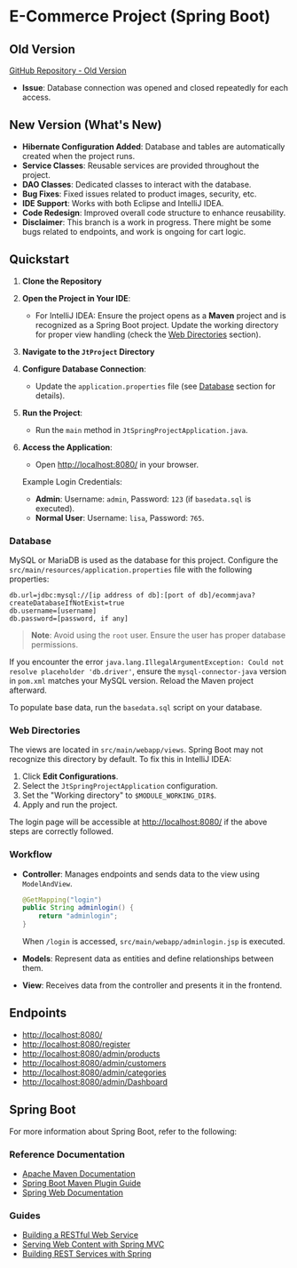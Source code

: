 # E-Commerce Project (Spring Boot)

## Old Version
[GitHub Repository - Old Version](https://github.com/harshalnalkar/E-commerce-project-springBoot/tree/main)
- **Issue**: Database connection was opened and closed repeatedly for each access.

## New Version (What's New)
- **Hibernate Configuration Added**: Database and tables are automatically created when the project runs.
- **Service Classes**: Reusable services are provided throughout the project.
- **DAO Classes**: Dedicated classes to interact with the database.
- **Bug Fixes**: Fixed issues related to product images, security, etc.
- **IDE Support**: Works with both Eclipse and IntelliJ IDEA.
- **Code Redesign**: Improved overall code structure to enhance reusability.
- **Disclaimer**: This branch is a work in progress. There might be some bugs related to endpoints, and work is ongoing for cart logic.

## Quickstart

1. **Clone the Repository**
2. **Open the Project in Your IDE**:
   - For IntelliJ IDEA: Ensure the project opens as a **Maven** project and is recognized as a Spring Boot project. Update the working directory for proper view handling (check the [Web Directories](#web-directories) section).
3. **Navigate to the `JtProject` Directory**
4. **Configure Database Connection**:
   - Update the `application.properties` file (see [Database](#database) section for details).
5. **Run the Project**:
   - Run the `main` method in `JtSpringProjectApplication.java`.
6. **Access the Application**:
   - Open [http://localhost:8080/](http://localhost:8080/) in your browser.

   Example Login Credentials:
   - **Admin**: Username: `admin`, Password: `123` (if `basedata.sql` is executed).
   - **Normal User**: Username: `lisa`, Password: `765`.

### Database

MySQL or MariaDB is used as the database for this project. Configure the `src/main/resources/application.properties` file with the following properties:

```properties
db.url=jdbc:mysql://[ip address of db]:[port of db]/ecommjava?createDatabaseIfNotExist=true
db.username=[username]
db.password=[password, if any]
```

> **Note**: Avoid using the `root` user. Ensure the user has proper database permissions.

If you encounter the error `java.lang.IllegalArgumentException: Could not resolve placeholder 'db.driver'`, ensure the `mysql-connector-java` version in `pom.xml` matches your MySQL version. Reload the Maven project afterward.

To populate base data, run the `basedata.sql` script on your database.

### Web Directories

The views are located in `src/main/webapp/views`. Spring Boot may not recognize this directory by default. To fix this in IntelliJ IDEA:

1. Click **Edit Configurations**.
2. Select the `JtSpringProjectApplication` configuration.
3. Set the "Working directory" to `$MODULE_WORKING_DIR$`.
4. Apply and run the project.

The login page will be accessible at [http://localhost:8080/](http://localhost:8080/) if the above steps are correctly followed.

### Workflow

- **Controller**: Manages endpoints and sends data to the view using `ModelAndView`.
  ```java
  @GetMapping("login")
  public String adminlogin() {
      return "adminlogin";
  }
  ```
  
  When `/login` is accessed, `src/main/webapp/adminlogin.jsp` is executed.

- **Models**: Represent data as entities and define relationships between them.

- **View**: Receives data from the controller and presents it in the frontend.

## Endpoints
- [http://localhost:8080/](http://localhost:8080/)
- [http://localhost:8080/register](http://localhost:8080/register)
- [http://localhost:8080/admin/products](http://localhost:8080/admin/products)
- [http://localhost:8080/admin/customers](http://localhost:8080/admin/customers)
- [http://localhost:8080/admin/categories](http://localhost:8080/admin/categories)
- [http://localhost:8080/admin/Dashboard](http://localhost:8080/admin/Dashboard)

## Spring Boot

For more information about Spring Boot, refer to the following:

### Reference Documentation
- [Apache Maven Documentation](https://maven.apache.org/guides/index.html)
- [Spring Boot Maven Plugin Guide](https://docs.spring.io/spring-boot/docs/2.6.4/maven-plugin/reference/html/)
- [Spring Web Documentation](https://docs.spring.io/spring-boot/docs/2.6.4/reference/htmlsingle/#boot-features-developing-web-applications)

### Guides
- [Building a RESTful Web Service](https://spring.io/guides/gs/rest-service/)
- [Serving Web Content with Spring MVC](https://spring.io/guides/gs/serving-web-content/)
- [Building REST Services with Spring](https://spring.io/guides/tutorials/bookmarks/)

